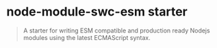 # node-module-swc-esm starter

> A starter for writing ESM compatible and production ready Nodejs modules using the latest ECMAScript syntax.
